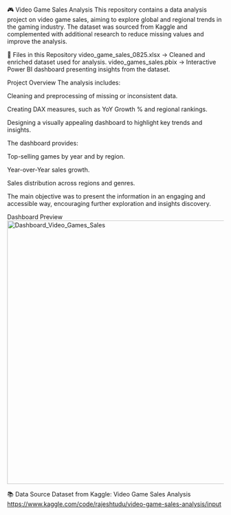 🎮 Video Game Sales Analysis
This repository contains a data analysis project on video game sales, aiming to explore global and regional trends in the gaming industry. The dataset was sourced from Kaggle and complemented with additional research to reduce missing values and improve the analysis.

📂 Files in this Repository
video_game_sales_0825.xlsx → Cleaned and enriched dataset used for analysis.
video_games_sales.pbix → Interactive Power BI dashboard presenting insights from the dataset.

Project Overview
The analysis includes:

Cleaning and preprocessing of missing or inconsistent data.

Creating DAX measures, such as YoY Growth % and regional rankings.

Designing a visually appealing dashboard to highlight key trends and insights.

The dashboard provides:

Top-selling games by year and by region.

Year-over-Year sales growth.

Sales distribution across regions and genres.

The main objective was to present the information in an engaging and accessible way, encouraging further exploration and insights discovery.

Dashboard Preview
<img width="1094" height="614" alt="Dashboard_Video_Games_Sales" src="https://github.com/user-attachments/assets/aad3e3d7-979a-43d5-b89d-b28706274d91" />


📚 Data Source
Dataset from Kaggle:
Video Game Sales Analysis https://www.kaggle.com/code/rajeshtudu/video-game-sales-analysis/input

